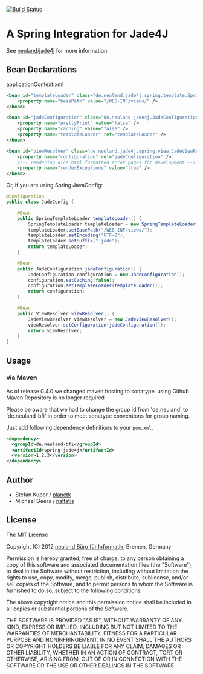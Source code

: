 [![Build Status](https://secure.travis-ci.org/neuland/spring-jade4j.png?branch=master)](http://travis-ci.org/neuland/spring-jade4j)

# A Spring Integration for Jade4J

See [neuland/jade4j](https://github.com/neuland/jade4j) for more information.

## Bean Declarations

applicationContext.xml

```xml
<bean id="templateLoader" class="de.neuland.jade4j.spring.template.SpringTemplateLoader">
	<property name="basePath" value="/WEB-INF/views/" />
</bean>

<bean id="jadeConfiguration" class="de.neuland.jade4j.JadeConfiguration">
	<property name="prettyPrint" value="false" />
	<property name="caching" value="false" />
	<property name="templateLoader" ref="templateLoader" />
</bean>

<bean id="viewResolver" class="de.neuland.jade4j.spring.view.JadeViewResolver">
	<property name="configuration" ref="jadeConfiguration" />
	<!-- rendering nice html formatted error pages for development -->
	<property name="renderExceptions" value="true" />
</bean>
```
Or, if you are using Spring JavaConfig:

```java
@Configuration
public class JadeConfig {

	@Bean
	public SpringTemplateLoader templateLoader() {
		SpringTemplateLoader templateLoader = new SpringTemplateLoader();
		templateLoader.setBasePath("/WEB-INF/views/");
		templateLoader.setEncoding("UTF-8");
		templateLoader.setSuffix(".jade");
		return templateLoader;
	}

	@Bean
	public JadeConfiguration jadeConfiguration() {
		JadeConfiguration configuration = new JadeConfiguration();
		configuration.setCaching(false);
		configuration.setTemplateLoader(templateLoader());
		return configuration;
	}

	@Bean
	public ViewResolver viewResolver() {
		JadeViewResolver viewResolver = new JadeViewResolver();
		viewResolver.setConfiguration(jadeConfiguration());
		return viewResolver;
	}
}
```

## Usage

### via Maven

As of release 0.4.0 we changed maven hosting to sonatype. using Github Maven Repository is no longer required

Please be aware that we had to change the group id from 'de.neuland' to 'de.neuland-bfi' in order to meet sonatype conventions for group naming.

Just add following dependency definitions to your `pom.xml`.

```xml
<dependency>
  <groupId>de.neuland-bfi</groupId>
  <artifactId>spring-jade4j</artifactId>
  <version>1.2.3</version>
</dependency>
```

## Author

- Stefan Kuper / [planetk](https://github.com/planetk)
- Michael Geers / [naltatis](https://github.com/naltatis)

## License

The MIT License

Copyright (C) 2012 [neuland Büro für Informatik](http://www.neuland-bfi.de/), Bremen, Germany

Permission is hereby granted, free of charge, to any person obtaining a copy of this software and associated documentation files (the "Software"), to deal in the Software without restriction, including without limitation the rights to use, copy, modify, merge, publish, distribute, sublicense, and/or sell copies of the Software, and to permit persons to whom the Software is furnished to do so, subject to the following conditions:

The above copyright notice and this permission notice shall be included in all copies or substantial portions of the Software.

THE SOFTWARE IS PROVIDED "AS IS", WITHOUT WARRANTY OF ANY KIND, EXPRESS OR IMPLIED, INCLUDING BUT NOT LIMITED TO THE WARRANTIES OF MERCHANTABILITY, FITNESS FOR A PARTICULAR PURPOSE AND NONINFRINGEMENT. IN NO EVENT SHALL THE AUTHORS OR COPYRIGHT HOLDERS BE LIABLE FOR ANY CLAIM, DAMAGES OR OTHER LIABILITY, WHETHER IN AN ACTION OF CONTRACT, TORT OR OTHERWISE, ARISING FROM, OUT OF OR IN CONNECTION WITH THE SOFTWARE OR THE USE OR OTHER DEALINGS IN THE SOFTWARE.
